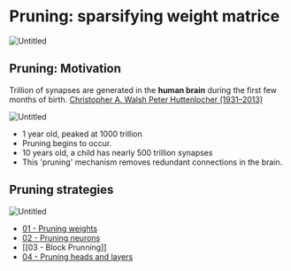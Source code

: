 # Pruning: sparsifying weight matrice

![Untitled](Model%20compression/01.%20Pruning/img/Untitled%203.png)

## Pruning: Motivation
Trillion of synapses are generated in the **human brain** during the first few months of birth. [Christopher A. Walsh Peter Huttenlocher (1931–2013)](https://www.nature.com/articles/502172a)

![Untitled](Model%20compression/01.%20Pruning/img/Untitled%201%201.png)

- 1 year old, peaked at 1000 trillion
- Pruning begins to occur.
- 10 years old, a child has nearly 500 trillion synapses
- This 'pruning' mechanism removes redundant connections in the brain.

## Pruning strategies
![Untitled](Model%20compression/01.%20Pruning/img/Untitled%202%201.png)
- [01 - Pruning weights](01%20-%20Pruning%20weights.md)
- [02 - Pruning neurons](02%20-%20Pruning%20neurons.md)
- [[03 - Block Prunning]]
- [04 - Pruning heads and layers](04%20-%20Pruning%20heads%20and%20layers.md)

